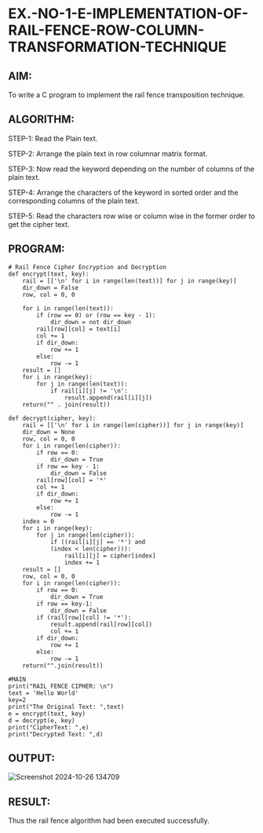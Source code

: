 # EX.-NO-1-E-IMPLEMENTATION-OF-RAIL-FENCE-ROW-COLUMN-TRANSFORMATION-TECHNIQUE

## AIM:
  To write a C program to implement the rail fence transposition technique.
  
## ALGORITHM:

STEP-1: Read the Plain text.

STEP-2: Arrange the plain text in row columnar matrix format.

STEP-3: Now read the keyword depending on the number of columns of the plain text.

STEP-4: Arrange the characters of the keyword in sorted order and the corresponding columns of the plain text.

STEP-5: Read the characters row wise or column wise in the former order to get the cipher text.

## PROGRAM:
```
# Rail Fence Cipher Encryption and Decryption
def encrypt(text, key):
	rail = [['\n' for i in range(len(text))] for j in range(key)]
	dir_down = False
	row, col = 0, 0
	
	for i in range(len(text)):
		if (row == 0) or (row == key - 1):
			dir_down = not dir_down
		rail[row][col] = text[i]
		col += 1
		if dir_down:
			row += 1
		else:
			row -= 1
	result = []
	for i in range(key):
		for j in range(len(text)):
			if rail[i][j] != '\n':
				result.append(rail[i][j])
	return("" . join(result))

def decrypt(cipher, key):
	rail = [['\n' for i in range(len(cipher))] for j in range(key)]
	dir_down = None
	row, col = 0, 0
	for i in range(len(cipher)):
		if row == 0:
			dir_down = True
		if row == key - 1:
			dir_down = False
		rail[row][col] = '*'
		col += 1
		if dir_down:
			row += 1
		else:
			row -= 1
	index = 0
	for i in range(key):
		for j in range(len(cipher)):
			if ((rail[i][j] == '*') and
			(index < len(cipher))):
				rail[i][j] = cipher[index]
				index += 1
	result = []
	row, col = 0, 0
	for i in range(len(cipher)):
		if row == 0:
			dir_down = True
		if row == key-1:
			dir_down = False
		if (rail[row][col] != '*'):
			result.append(rail[row][col])
			col += 1
		if dir_down:
			row += 1
		else:
			row -= 1
	return("".join(result))

#MAIN
print("RAIL FENCE CIPHER: \n")
text = 'Hello World'
key=2
print("The Original Text: ",text)
e = encrypt(text, key)
d = decrypt(e, key)
print("CipherText: ",e)
print("Decrypted Text: ",d)
```
## OUTPUT:
![Screenshot 2024-10-26 134709](https://github.com/user-attachments/assets/21447aca-14bb-4fb0-8e03-28faa9461ca2)


## RESULT:
  Thus the rail fence algorithm had been executed successfully.
